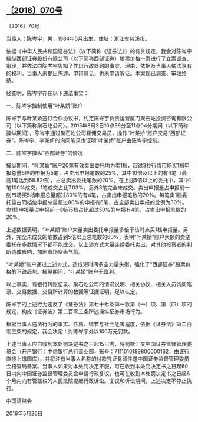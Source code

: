## [〔2016〕070号](http://www.csrc.gov.cn/pub/zjhpublic/G00306212/201606/t20160603_298250.htm)

















〔2016〕70号

 

当事人：陈岑宇，男，1984年5月出生，住址：浙江省慈溪市。

依据《中华人民共和国证券法》（以下简称《证券法》）的有关规定，我会对陈岑宇操纵西部证券股份有限公司（以下简称西部证券）股票价格一案进行了立案调查、审理，并依法向陈岑宇告知了作出行政处罚的事实、理由、依据及当事人依法享有的权利。当事人未提出陈述、申辩意见，也未申请听证。本案现已调查、审理终结。

经查明，陈岑宇存在以下违法事实：

一、陈岑宇控制使用“叶某娇”账户

陈岑宇与叶某娇签订合作协议书，约定陈岑宇负责运营厦门聚石屹投资咨询有限公司（以下简称聚石屹公司）。2015年8月3日10点56分至11点04分期间（以下简称操纵期间），陈岑宇通过聚石屹公司雇佣交易员，操作“叶某娇”账户交易“西部证券”。陈岑宇、李某妍的询问笔录也证明“叶某娇”账户由陈岑宇控制。

二、陈岑宇操纵“西部证券”的情况

操纵期间，“叶某娇”账户20笔有效卖出委托均为卖1档，超过3秒行情市场买1档申报总量5倍的申报为5笔，占卖出申报笔数的25%，其中10倍及以上的有4笔（最高1笔达到58.82倍），占总卖出委托笔数的20%。在上述5倍以上的委托中，其中1笔100%成交，1笔成交占比7.03%，另外3笔完全未成交。卖出申报量占申报前一刻市场买5档申报总量超过80%的有4笔，占卖出申报笔数的20%。每笔卖1档委托量占同档位申报总量超过80%的申报有6笔，占全部卖出申报的比例为30%。卖1档申报量占申报前一刻前5档占比超过50%的申报有4笔，占卖出申报笔数的20%。

上述数据表明，“叶某娇”账户大量卖出委托申报量多倍于该时点买1档申报量。另外，完全未成交的笔数占到5倍以上总笔数的60%，表明“叶某娇”账户大额的卖空委托在多数情况下都不能成交，以上述方式大量连续委托卖出，对其他投资者的判断造成影响，加剧市场空头气氛。

“叶某娇”账户通过上述方式，造成短时间多空力量失衡，强化了“西部证券”股票价格的下跌趋势。操纵期间，“叶某娇”账户无盈利。

以上事实，有银行转账记录、聚石屹公司的情况说明、相关协议、相关人员询问笔录、交易数据、交易所计算的数据等证据证明，足以认定。

陈岑宇的上述行为违反了《证券法》第七十七条第一款第（一）项、第（四）项的规定，构成《证券法》第二百零三条所述操纵证券市场行为。

根据当事人违法行为的事实、性质、情节与社会危害程度，依据《证券法》第二百零三条的规定，我会决定：对陈岑宇处以100万元罚款。

上述当事人应自收到本处罚决定书之日起15日内，将罚款汇交中国证券监督管理委员会（开户银行：中信银行总行营业部，账号：7111010189800000162，由该行直接上缴国库），并将注有当事人名称的付款凭证复印件送中国证券监督管理委员会稽查局备案。当事人如果对本处罚决定不服，可在收到本处罚决定书之日起60日内向中国证券监督管理委员会申请行政复议，也可在收到本处罚决定书之日起6个月内向有管辖权的人民法院提起行政诉讼。复议和诉讼期间，上述决定不停止执行。

 

 

 

 

中国证监会      

2016年5月26日    